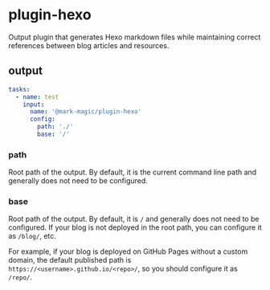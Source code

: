 # plugin-hexo

Output plugin that generates Hexo markdown files while maintaining correct references between blog articles and resources.

## output

```yaml
tasks:
  - name: test
    input:
      name: '@mark-magic/plugin-hexo'
      config:
        path: './'
        base: '/'
```

### path

Root path of the output. By default, it is the current command line path and generally does not need to be configured.

### base

Root path of the output. By default, it is `/` and generally does not need to be configured. If your blog is not deployed in the root path, you can configure it as `/blog/`, etc.

For example, if your blog is deployed on GitHub Pages without a custom domain, the default published path is `https://<username>.github.io/<repo>/`, so you should configure it as `/repo/`.
